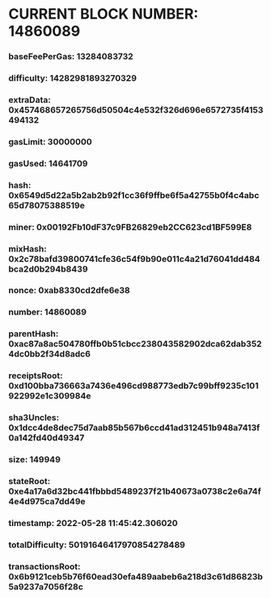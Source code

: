 # CURRENT BLOCK NUMBER: 14860089

### baseFeePerGas: 13284083732
### difficulty: 14282981893270329
### extraData: 0x457468657265756d50504c4e532f326d696e6572735f4153494132
### gasLimit: 30000000
### gasUsed: 14641709
### hash: 0x6549d5d22a5b2ab2b92f1cc36f9ffbe6f5a42755b0f4c4abc65d78075388519e
### miner: 0x00192Fb10dF37c9FB26829eb2CC623cd1BF599E8
### mixHash: 0x2c78bafd39800741cfe36c54f9b90e011c4a21d76041dd484bca2d0b294b8439
### nonce: 0xab8330cd2dfe6e38
### number: 14860089
### parentHash: 0xac87a8ac504780ffb0b51cbcc238043582902dca62dab3524dc0bb2f34d8adc6
### receiptsRoot: 0xd100bba736663a7436e496cd988773edb7c99bff9235c101922992e1c309984e
### sha3Uncles: 0x1dcc4de8dec75d7aab85b567b6ccd41ad312451b948a7413f0a142fd40d49347
### size: 149949
### stateRoot: 0xe4a17a6d32bc441fbbbd5489237f21b40673a0738c2e6a74f4e4d975ca7dd49e
### timestamp: 2022-05-28 11:45:42.306020
### totalDifficulty: 50191646417970854278489
### transactionsRoot: 0x6b9121ceb5b76f60ead30efa489aabeb6a218d3c61d86823b5a9237a7056f28c
